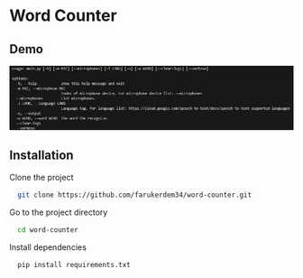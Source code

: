 
# Word Counter

## Demo

![image](https://raw.githubusercontent.com/farukerdem34/word-counter/master/app.jpg?token=GHSAT0AAAAAACEUVFQZCWEI4SYZB5TPEMFMZGPTL7A)
## Installation

Clone the project

```bash
  git clone https://github.com/farukerdem34/word-counter.git
```

Go to the project directory

```bash
  cd word-counter
```

Install dependencies

```bash
  pip install requirements.txt
```